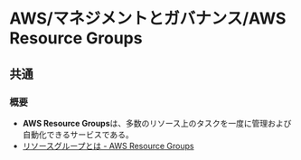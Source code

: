 # AWS/マネジメントとガバナンス/AWS Resource Groups

## 共通

### 概要

- **AWS Resource Groups**は、多数のリソース上のタスクを一度に管理および自動化できるサービスである。
- [リソースグループとは - AWS Resource Groups](https://docs.aws.amazon.com/ja_jp/ARG/latest/userguide/resource-groups.html)
